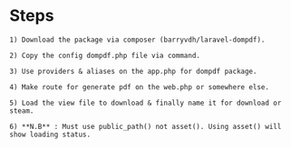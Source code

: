 # Steps

    1) Download the package via composer (barryvdh/laravel-dompdf).

    2) Copy the config dompdf.php file via command.

    3) Use providers & aliases on the app.php for dompdf package.

    4) Make route for generate pdf on the web.php or somewhere else.

    5) Load the view file to download & finally name it for download or steam.

    6) **N.B** : Must use public_path() not asset(). Using asset() will show loading status.